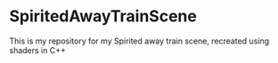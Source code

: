 # SpiritedAwayTrainScene
This is my repository for my Spirited away train scene, recreated using shaders in C++
